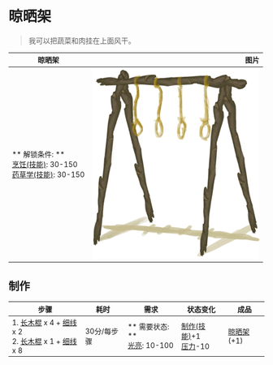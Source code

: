 # 晾晒架  
> 我可以把蔬菜和肉挂在上面风干。  
  
  晾晒架  |   图片   
 ----  |  ----:   
 ** 解锁条件: **<br>[烹饪(技能)](Skill_Cooking.md): 30-150<br>[药草学(技能)](Skill_Herbology.md): 30-150  |  ![](Sprite/DryingRack.png)   
  
## 制作  
步骤  |  耗时  |  需求  |  状态变化  |  成品  
----  |  ----  |  ----  |  ----  |  ----  
1. [长木棍](StickLong.md) x 4 + [细线](CordFiber.md) x 2<br>2. [长木棍](StickLong.md) x 1 + [细线](CordFiber.md) x 8  |  30分/每步骤  |  ** 需要状态: **<br>[光亮](Light.md): 10-100  |  [制作(技能)](Skill_Crafting.md)+1<br>[压力](Stress.md)-10  |  [晾晒架](DryingRack.md)(+1)  
